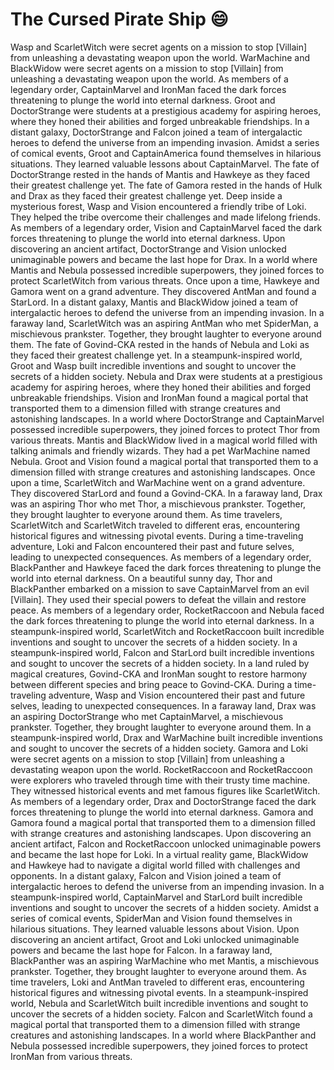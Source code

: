 # The Cursed Pirate Ship :smile:

Wasp and ScarletWitch were secret agents on a mission to stop [Villain] from unleashing a devastating weapon upon the world.
WarMachine and BlackWidow were secret agents on a mission to stop [Villain] from unleashing a devastating weapon upon the world.
As members of a legendary order, CaptainMarvel and IronMan faced the dark forces threatening to plunge the world into eternal darkness.
Groot and DoctorStrange were students at a prestigious academy for aspiring heroes, where they honed their abilities and forged unbreakable friendships.
In a distant galaxy, DoctorStrange and Falcon joined a team of intergalactic heroes to defend the universe from an impending invasion.
Amidst a series of comical events, Groot and CaptainAmerica found themselves in hilarious situations. They learned valuable lessons about CaptainMarvel.
The fate of DoctorStrange rested in the hands of Mantis and Hawkeye as they faced their greatest challenge yet.
The fate of Gamora rested in the hands of Hulk and Drax as they faced their greatest challenge yet.
Deep inside a mysterious forest, Wasp and Vision encountered a friendly tribe of Loki. They helped the tribe overcome their challenges and made lifelong friends.
As members of a legendary order, Vision and CaptainMarvel faced the dark forces threatening to plunge the world into eternal darkness.
Upon discovering an ancient artifact, DoctorStrange and Vision unlocked unimaginable powers and became the last hope for Drax.
In a world where Mantis and Nebula possessed incredible superpowers, they joined forces to protect ScarletWitch from various threats.
Once upon a time, Hawkeye and Gamora went on a grand adventure. They discovered AntMan and found a StarLord.
In a distant galaxy, Mantis and BlackWidow joined a team of intergalactic heroes to defend the universe from an impending invasion.
In a faraway land, ScarletWitch was an aspiring AntMan who met SpiderMan, a mischievous prankster. Together, they brought laughter to everyone around them.
The fate of Govind-CKA rested in the hands of Nebula and Loki as they faced their greatest challenge yet.
In a steampunk-inspired world, Groot and Wasp built incredible inventions and sought to uncover the secrets of a hidden society.
Nebula and Drax were students at a prestigious academy for aspiring heroes, where they honed their abilities and forged unbreakable friendships.
Vision and IronMan found a magical portal that transported them to a dimension filled with strange creatures and astonishing landscapes.
In a world where DoctorStrange and CaptainMarvel possessed incredible superpowers, they joined forces to protect Thor from various threats.
Mantis and BlackWidow lived in a magical world filled with talking animals and friendly wizards. They had a pet WarMachine named Nebula.
Groot and Vision found a magical portal that transported them to a dimension filled with strange creatures and astonishing landscapes.
Once upon a time, ScarletWitch and WarMachine went on a grand adventure. They discovered StarLord and found a Govind-CKA.
In a faraway land, Drax was an aspiring Thor who met Thor, a mischievous prankster. Together, they brought laughter to everyone around them.
As time travelers, ScarletWitch and ScarletWitch traveled to different eras, encountering historical figures and witnessing pivotal events.
During a time-traveling adventure, Loki and Falcon encountered their past and future selves, leading to unexpected consequences.
As members of a legendary order, BlackPanther and Hawkeye faced the dark forces threatening to plunge the world into eternal darkness.
On a beautiful sunny day, Thor and BlackPanther embarked on a mission to save CaptainMarvel from an evil [Villain]. They used their special powers to defeat the villain and restore peace.
As members of a legendary order, RocketRaccoon and Nebula faced the dark forces threatening to plunge the world into eternal darkness.
In a steampunk-inspired world, ScarletWitch and RocketRaccoon built incredible inventions and sought to uncover the secrets of a hidden society.
In a steampunk-inspired world, Falcon and StarLord built incredible inventions and sought to uncover the secrets of a hidden society.
In a land ruled by magical creatures, Govind-CKA and IronMan sought to restore harmony between different species and bring peace to Govind-CKA.
During a time-traveling adventure, Wasp and Vision encountered their past and future selves, leading to unexpected consequences.
In a faraway land, Drax was an aspiring DoctorStrange who met CaptainMarvel, a mischievous prankster. Together, they brought laughter to everyone around them.
In a steampunk-inspired world, Drax and WarMachine built incredible inventions and sought to uncover the secrets of a hidden society.
Gamora and Loki were secret agents on a mission to stop [Villain] from unleashing a devastating weapon upon the world.
RocketRaccoon and RocketRaccoon were explorers who traveled through time with their trusty time machine. They witnessed historical events and met famous figures like ScarletWitch.
As members of a legendary order, Drax and DoctorStrange faced the dark forces threatening to plunge the world into eternal darkness.
Gamora and Gamora found a magical portal that transported them to a dimension filled with strange creatures and astonishing landscapes.
Upon discovering an ancient artifact, Falcon and RocketRaccoon unlocked unimaginable powers and became the last hope for Loki.
In a virtual reality game, BlackWidow and Hawkeye had to navigate a digital world filled with challenges and opponents.
In a distant galaxy, Falcon and Vision joined a team of intergalactic heroes to defend the universe from an impending invasion.
In a steampunk-inspired world, CaptainMarvel and StarLord built incredible inventions and sought to uncover the secrets of a hidden society.
Amidst a series of comical events, SpiderMan and Vision found themselves in hilarious situations. They learned valuable lessons about Vision.
Upon discovering an ancient artifact, Groot and Loki unlocked unimaginable powers and became the last hope for Falcon.
In a faraway land, BlackPanther was an aspiring WarMachine who met Mantis, a mischievous prankster. Together, they brought laughter to everyone around them.
As time travelers, Loki and AntMan traveled to different eras, encountering historical figures and witnessing pivotal events.
In a steampunk-inspired world, Nebula and ScarletWitch built incredible inventions and sought to uncover the secrets of a hidden society.
Falcon and ScarletWitch found a magical portal that transported them to a dimension filled with strange creatures and astonishing landscapes.
In a world where BlackPanther and Nebula possessed incredible superpowers, they joined forces to protect IronMan from various threats.